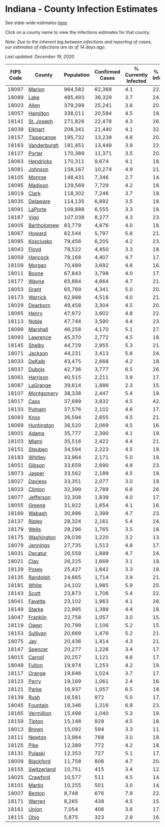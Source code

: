 # Indiana - County Infection Estimates

See state-wide estimates [here](/infections/us-in).

Click on a county name to view the infections estimates for that county.

*Note: Due to the inherent lag between infections and reporting of cases, our estimates of infections are as of 14 days ago.*

*Last updated: December 19, 2020*

|   FIPS Code |                     County |   Population |   Confirmed Cases |   % Currently Infected |   % Total Infected |
|-------------|----------------------------|--------------|-------------------|------------------------|--------------------|
|       18097 |           [Marion](marion) |      964,582 |            62,368 |                    4.1 |               22.2 |
|       18089 |               [Lake](lake) |      485,493 |            36,329 |                    3.7 |               24.5 |
|       18003 |             [Allen](allen) |      379,299 |            25,241 |                    3.8 |               20.8 |
|       18057 |       [Hamilton](hamilton) |      338,011 |            20,584 |                    4.5 |               18.9 |
|       18141 |   [St. Joseph](st.-joseph) |      271,826 |            22,478 |                    4.3 |               26.0 |
|       18039 |         [Elkhart](elkhart) |      206,341 |            21,440 |                    4.1 |               32.7 |
|       18157 |   [Tippecanoe](tippecanoe) |      195,732 |            13,239 |                    4.8 |               20.1 |
|       18163 | [Vanderburgh](vanderburgh) |      181,451 |            13,449 |                    3.9 |               22.2 |
|       18127 |           [Porter](porter) |      170,389 |            11,371 |                    3.5 |               20.4 |
|       18063 |     [Hendricks](hendricks) |      170,311 |             9,674 |                    4.1 |               18.8 |
|       18081 |         [Johnson](johnson) |      158,167 |            10,274 |                    4.9 |               21.1 |
|       18105 |           [Monroe](monroe) |      148,431 |             7,346 |                    2.7 |               14.9 |
|       18095 |         [Madison](madison) |      129,569 |             7,729 |                    4.2 |               18.9 |
|       18019 |             [Clark](clark) |      118,302 |             7,246 |                    3.7 |               19.4 |
|       18035 |       [Delaware](delaware) |      114,135 |             6,892 |                    3.5 |               18.6 |
|       18091 |         [LaPorte](laporte) |      109,888 |             6,555 |                    3.3 |               18.5 |
|       18167 |               [Vigo](vigo) |      107,038 |             8,277 |                    4.3 |               23.2 |
|       18005 | [Bartholomew](bartholomew) |       83,779 |             4,876 |                    4.0 |               18.7 |
|       18067 |           [Howard](howard) |       82,544 |             5,797 |                    5.8 |               21.5 |
|       18085 |     [Kosciusko](kosciusko) |       79,456 |             6,205 |                    4.2 |               23.7 |
|       18043 |             [Floyd](floyd) |       78,522 |             4,450 |                    3.3 |               18.0 |
|       18059 |         [Hancock](hancock) |       78,168 |             4,407 |                    4.7 |               17.8 |
|       18109 |           [Morgan](morgan) |       70,489 |             3,692 |                    4.6 |               16.3 |
|       18011 |             [Boone](boone) |       67,843 |             3,798 |                    4.0 |               17.8 |
|       18177 |             [Wayne](wayne) |       65,884 |             4,664 |                    4.7 |               21.0 |
|       18053 |             [Grant](grant) |       65,769 |             4,341 |                    5.0 |               20.1 |
|       18173 |         [Warrick](warrick) |       62,998 |             4,518 |                    4.0 |               21.8 |
|       18029 |       [Dearborn](dearborn) |       49,458 |             3,304 |                    4.5 |               20.8 |
|       18065 |             [Henry](henry) |       47,972 |             3,602 |                    4.8 |               22.7 |
|       18113 |             [Noble](noble) |       47,744 |             3,590 |                    4.4 |               23.5 |
|       18099 |       [Marshall](marshall) |       46,258 |             4,170 |                    5.1 |               27.6 |
|       18093 |       [Lawrence](lawrence) |       45,370 |             2,772 |                    4.5 |               18.9 |
|       18145 |           [Shelby](shelby) |       44,729 |             2,955 |                    5.3 |               21.8 |
|       18071 |         [Jackson](jackson) |       44,231 |             3,413 |                    5.6 |               24.9 |
|       18033 |           [DeKalb](dekalb) |       43,475 |             2,668 |                    4.2 |               18.4 |
|       18037 |           [Dubois](dubois) |       42,736 |             3,777 |                    6.5 |               26.1 |
|       18061 |       [Harrison](harrison) |       40,515 |             2,211 |                    3.9 |               17.4 |
|       18087 |       [LaGrange](lagrange) |       39,614 |             1,886 |                    2.3 |               15.1 |
|       18107 |   [Montgomery](montgomery) |       38,338 |             2,447 |                    5.4 |               19.6 |
|       18017 |               [Cass](cass) |       37,689 |             3,832 |                    4.5 |               42.8 |
|       18133 |           [Putnam](putnam) |       37,576 |             2,102 |                    4.6 |               17.0 |
|       18083 |               [Knox](knox) |       36,594 |             2,655 |                    4.5 |               21.6 |
|       18069 |   [Huntington](huntington) |       36,520 |             2,069 |                    4.5 |               16.7 |
|       18001 |             [Adams](adams) |       35,777 |             2,390 |                    4.1 |               19.8 |
|       18103 |             [Miami](miami) |       35,516 |             2,422 |                    4.4 |               21.2 |
|       18151 |         [Steuben](steuben) |       34,594 |             2,223 |                    4.5 |               19.3 |
|       18183 |         [Whitley](whitley) |       33,964 |             2,171 |                    5.0 |               19.0 |
|       18051 |           [Gibson](gibson) |       33,659 |             2,690 |                    4.8 |               23.8 |
|       18073 |           [Jasper](jasper) |       33,562 |             2,189 |                    4.5 |               19.8 |
|       18027 |         [Daviess](daviess) |       33,351 |             2,077 |                    3.0 |               19.3 |
|       18023 |         [Clinton](clinton) |       32,399 |             2,789 |                    6.6 |               26.5 |
|       18077 |     [Jefferson](jefferson) |       32,308 |             1,839 |                    4.0 |               17.0 |
|       18055 |           [Greene](greene) |       31,922 |             1,654 |                    4.1 |               16.4 |
|       18169 |           [Wabash](wabash) |       30,996 |             2,399 |                    4.7 |               23.5 |
|       18137 |           [Ripley](ripley) |       28,324 |             2,161 |                    5.4 |               24.1 |
|       18179 |             [Wells](wells) |       28,296 |             1,765 |                    3.5 |               18.6 |
|       18175 |   [Washington](washington) |       28,036 |             1,220 |                    3.2 |               13.3 |
|       18079 |       [Jennings](jennings) |       27,735 |             1,513 |                    4.8 |               17.4 |
|       18031 |         [Decatur](decatur) |       26,559 |             1,889 |                    4.7 |               24.6 |
|       18021 |               [Clay](clay) |       26,225 |             1,669 |                    3.1 |               19.3 |
|       18129 |             [Posey](posey) |       25,427 |             1,642 |                    3.3 |               19.3 |
|       18135 |       [Randolph](randolph) |       24,665 |             1,714 |                    3.9 |               21.1 |
|       18181 |             [White](white) |       24,102 |             1,985 |                    5.9 |               25.9 |
|       18143 |             [Scott](scott) |       23,873 |             1,706 |                    5.4 |               22.2 |
|       18041 |         [Fayette](fayette) |       23,102 |             1,963 |                    4.1 |               26.1 |
|       18149 |           [Starke](starke) |       22,995 |             1,388 |                    4.4 |               18.1 |
|       18047 |       [Franklin](franklin) |       22,758 |             1,057 |                    3.0 |               15.7 |
|       18119 |               [Owen](owen) |       20,799 |             1,106 |                    5.2 |               15.9 |
|       18153 |       [Sullivan](sullivan) |       20,669 |             1,476 |                    5.2 |               21.5 |
|       18075 |                 [Jay](jay) |       20,436 |             1,414 |                    4.3 |               21.1 |
|       18147 |         [Spencer](spencer) |       20,277 |             1,226 |                    3.4 |               17.6 |
|       18015 |         [Carroll](carroll) |       20,257 |             1,121 |                    4.6 |               17.3 |
|       18049 |           [Fulton](fulton) |       19,974 |             1,253 |                    4.2 |               19.0 |
|       18117 |           [Orange](orange) |       19,646 |             1,024 |                    3.7 |               17.2 |
|       18123 |             [Perry](perry) |       19,169 |             1,061 |                    2.4 |               16.9 |
|       18121 |             [Parke](parke) |       16,937 |             1,057 |                    6.5 |               18.7 |
|       18139 |               [Rush](rush) |       16,581 |               972 |                    5.0 |               17.3 |
|       18045 |       [Fountain](fountain) |       16,346 |             1,316 |                    6.9 |               23.9 |
|       18165 |   [Vermillion](vermillion) |       15,498 |             1,040 |                    5.3 |               19.4 |
|       18159 |           [Tipton](tipton) |       15,148 |               928 |                    4.5 |               18.2 |
|       18013 |             [Brown](brown) |       15,092 |               594 |                    3.3 |               11.8 |
|       18111 |           [Newton](newton) |       13,984 |               768 |                    3.0 |               18.1 |
|       18125 |               [Pike](pike) |       12,389 |               772 |                    4.2 |               18.0 |
|       18131 |         [Pulaski](pulaski) |       12,353 |               727 |                    5.1 |               17.5 |
|       18009 |     [Blackford](blackford) |       11,758 |               806 |                    4.7 |               20.8 |
|       18155 | [Switzerland](switzerland) |       10,751 |               415 |                    3.4 |               12.1 |
|       18025 |       [Crawford](crawford) |       10,577 |               511 |                    4.5 |               14.9 |
|       18101 |           [Martin](martin) |       10,255 |               501 |                    3.0 |               14.9 |
|       18007 |           [Benton](benton) |        8,748 |               676 |                    7.9 |               22.9 |
|       18171 |           [Warren](warren) |        8,265 |               438 |                    4.5 |               15.1 |
|       18161 |             [Union](union) |        7,054 |               406 |                    3.6 |               17.1 |
|       18115 |               [Ohio](ohio) |        5,875 |               323 |                    2.9 |               16.4 |
